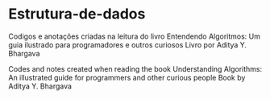 # Estrutura-de-dados
Codigos e anotações criadas na leitura do livro Entendendo Algoritmos: Um guia ilustrado para programadores e outros curiosos Livro por Aditya Y. Bhargava

Codes and notes created when reading the book Understanding Algorithms: An illustrated guide for programmers and other curious people Book by Aditya Y. Bhargava
